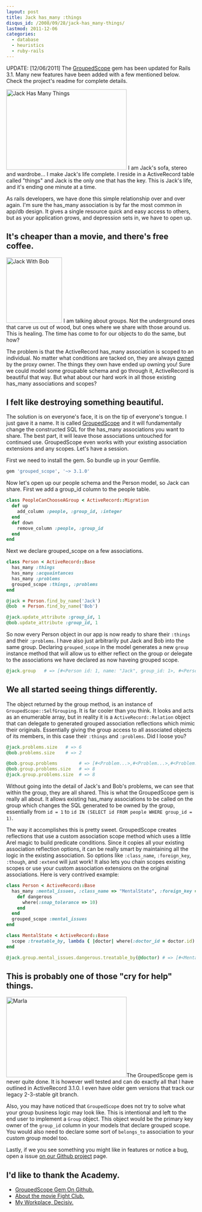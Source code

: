 ```yaml
--- 
layout: post
title: Jack has_many :things
disqus_id: /2008/09/28/jack-has_many-things/
lastmod: 2011-12-06
categories: 
  - database
  - heuristics
  - ruby-rails
---
```


<aside class="flash_info">
  UPDATE: [12/06/2011] The <a href="https://github.com/metaskills/grouped_scope">GroupedScope</a> gem has been updated for Rails 3.1. Many new features have been added with a few mentioned below. Check the project's readme for complete details.
</aside>

<p>
  <span class="photofancy floatl mr20"><img src="/assets/jack.png" alt="Jack Has Many Things" width="320" height="214" /></span> I am Jack's sofa, stereo and wardrobe... I make Jack's life complete. I reside in a ActiveRecord table called "things" and Jack is the only one that has the key. This is Jack's life, and it's ending one minute at a time.
</p>
  
<p>
  As rails developers, we have done this simple relationship over and over again. I'm sure the has_many association is by far the most common in app/db design. It gives a single resource quick and easy access to others, but as your application grows, and depression sets in, we have to open up.
</p>


<h2>It's cheaper than a movie, and there's free coffee.</h2>

<p>
  <span class="photofancy floatr ml20"><img src="/assets/bob.png" alt="Jack With Bob" width="148" height="174" /></span> I am talking about groups. Not the underground ones that carve us out of wood, but ones where we share with those around us. This is healing. The time has come to for our objects to do the same, but how?
</p>

<p>
  The problem is that the ActiveRecord has_many association is scoped to an individual. No matter what conditions are tacked on, they are always <a href="http://en.wikipedia.org/wiki/Pwn">pwned</a> by the proxy owner. The things they own have ended up owning you! Sure we could model some groupable schema and go through it, ActiveRecord is beautiful that way. But what about our hard work in all those existing has_many associations and scopes? 
</p>


<h2>I felt like destroying something beautiful.</h2>

<p>
  The solution is on everyone's face, it is on the tip of everyone's tongue. I just gave it a name. It is called <a href="http://github.com/metaskills/grouped_scope/tree/master">GroupedScope</a> and it will fundamentally change the constructed SQL for the has_many associations you want to share. The best part, it will leave those associations untouched for continued use. GroupedScope even works with your existing association extensions and any scopes. Let's have a session.
</p> 

<p>First we need to install the gem. So bundle up in your Gemfile.</p>

```ruby
gem 'grouped_scope', '~> 3.1.0'
```

<p>Now let's open up our people schema and the Person model, so Jack can share. First we add a group_id column to the people table.</p>

```ruby
class PeopleCanChooseAGroup < ActiveRecord::Migration
  def up
    add_column :people, :group_id, :integer
  end
  def down
    remove_column :people, :group_id
  end
end
```

<p>Next we declare grouped_scope on a few associations.</p>

```ruby
class Person < ActiveRecord::Base
  has_many :things
  has_many :acquaintances
  has_many :problems
  grouped_scope :things, :problems
end

@jack = Person.find_by_name('Jack')
@bob  = Person.find_by_name('Bob')

@jack.update_attribute :group_id, 1
@bob.update_attribute :group_id, 1
```

<p>
  So now every Person object in our app is now ready to share their <code>:things</code> and their <code>:problems</code>. I have also just arbitrarily put Jack and Bob into the same group. Declaring <code>grouped_scope</code> in the model generates a new <code>group</code> instance method that will allow us to either reflect on the group or delegate to the associations we have declared as now haveing grouped scope.
</p>

```ruby
@jack.group   # => [#<Person id: 1, name: "Jack", group_id: 1>, #<Person id: 2, name: "Bob", group_id: 1>]
```


<h2>We all started seeing things differently.</h2>

<p>
  The object returned by the group method, is an instance of <code>GroupedScope::SelfGrouping</code>. It is far cooler than you think. It looks and acts as an enumerable array, but in reality it is a <code>ActiveRecord::Relation</code> object that can delegate to generated grouped association reflections which mimic their originals. Essentially giving the group access to all associated objects of its members, in this case their <code>:things</code> and <code>:problems</code>. Did I loose you? 
</p>

```ruby
@jack.problems.size   # => 6
@bob.problems.size    # => 2

@bob.group.problems        # => [#<Problem...>,#<Problem...>,#<Problem...>,#<Problem...>,....]
@bob.group.problems.size   # => 8
@jack.group.problems.size  # => 8
```

<p>
  Without going into the detail of Jack's and Bob's problems, we can see that within the group, they are all shared. This is what the GroupedScope gem is really all about. It allows existing has_many associations to be called on the group which changes the SQL generated to be owned by the group, essentially from <code>id = 1</code> to <code>id IN (SELECT id FROM people WHERE group_id = 1)</code>.
</p>

<p>
  The way it accomplishes this is pretty sweet. GroupedScope creates reflections that use a custom association scope method which uses a little Arel magic to build predicate conditions. Since it copies all your existing association reflection options, it can be really smart by maintaining all the logic in the existing association. So options like <code>:class_name</code>, <code>:foreign_key</code>, <code>:though</code>, and <code>:extend</code> will just work! It also lets you chain scopes existing scopes or use your custom association extensions on the original associations. Here is very contrived example:
</p>

```ruby
class Person < ActiveRecord::Base
  has_many :mental_issues, :class_name => "MentalState", :foreign_key => :name do
    def dangerous
      where(:snap_tolerance => 10)
    end
  end
  grouped_scope :mental_issues
end

class MentalState < ActiveRecord::Base
  scope :treatable_by, lambda { |doctor| where(:doctor_id = doctor.id) }
end

@jack.group.mental_issues.dangerous.treatable_by(@doctor) # => [#<MentalState...>,#<MentalState...>]
```


<h2>This is probably one of those "cry for help" things.</h2>

<p>
  <span class="photofancy floatr ml20"><img src="/assets/marla.png" alt="Marla" width="320" height="214" /></span>The GroupedScope gem is never quite done. It is however well tested and can do exactly all that I have outlined in ActiveRecord 3.1.0. I even have older gem versions that track our legacy 2-3-stable git branch.
</p>

<p>
  Also, you may have noticed that <code>GroupedScope</code> does not try to solve what your group business logic may look like. This is intentional and left to the end user to implement a <code>Group</code> object. This object would be the primary key owner of the <code>group_id</code> column in your models that declare grouped scope. You would also need to declare some sort of <code>belongs_to</code> association to your custom group model too.
</p>

<p>
  Lastly, if we you see something you might like in features or notice a bug, open a issue <a href="https://github.com/metaskills/grouped_scope">on our Github project</a> page.
</p>


<h2>I'd like to thank the Academy.</h2>

<ul>
  <li><a href="http://github.com/metaskills/grouped_scope/tree/master">GroupedScope Gem On Github.</a></li>
  <li><a href="http://en.wikipedia.org/wiki/Fight_Club">About the movie Fight Club.</a></li>
  <li><a href="http://decisiv.net/">My Workplace, Decisiv.</a></li>
</ul>

